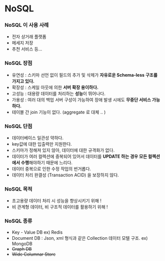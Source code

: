 # NoSQL

### NoSQL 이 사용 사례

- 전자 상거래 플랫폼
- 메세지 저장
- 추천 서비스 등...

### NoSQL 장점

- 유연성 : 스키마 선언 없이 필드의 추가 및 삭제가 **자유로운 Schema-less 구조를 가지고 있다.**
- 확장성 : 스케일 아웃에 의한 **서버 확장 용이하다.**
- 고성능 : 대용량 데이터를 처리하는 **성능**이 뛰어나다.
- 가용성 : 여러 대의 백업 서버 구성이 가능하여 장애 발생 시에도 **무중단 서비스 가능하다.**
- 테이블 간 join 기능이 없다. (aggregate 로 대체 .. )

### NoSQL 단점

- 데이터베이스 일관성 약하다.
- key값에 대한 입출력만 지원한다.
- 스키마가 정해져 있지 않아, 데이터에 대한 규격화가 없다.
- 데이터가 여러 컬렉션에 중복되어 있어서 데이터를 **UPDATE 하는 경우 모든 컬렉션에서 수행**해야하기 때문에 느리다.
- 데이터 중복으로 인한 수정 작업의 번거롭다.
- 데이터 처리 완결성 (Transaction ACID) 을 보장하지 않다.

### NoSQL 목적

- 초고용량 데이터 처리 시 성능을 향상시키기 위해 !
- 비 관계형 데이터, 비 구조적 데이터를 활용하기 위해 !

### NoSQL 종류

- Key - Value DB
ex) Redis
- Document DB : Json, xml 형식과 같은 Collection 데이터 모텔 구조.
ex) MongoDB
- ~~Graph DB~~
- ~~Wide Columnar Store~~

